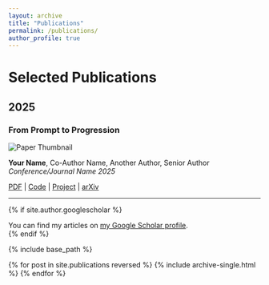 ```yaml
---
layout: archive
title: "Publications"
permalink: /publications/
author_profile: true
---
```


# Selected Publications

## 2025

### From Prompt to Progression
![Paper Thumbnail](paper-thumbnail-1.jpg)

**Your Name**, Co-Author Name, Another Author, Senior Author  
*Conference/Journal Name 2025*

[PDF](link-to-pdf) | [Code](link-to-code) | [Project](link-to-project) | [arXiv](link-to-arxiv)

---



{% if site.author.googlescholar %}
  <div class="wordwrap">You can find my articles on <a href="{{site.author.googlescholar}}">my Google Scholar profile</a>.</div>
{% endif %}

{% include base_path %}

{% for post in site.publications reversed %}
  {% include archive-single.html %}
{% endfor %}
